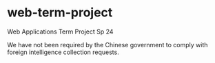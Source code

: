 # web-term-project
Web Applications Term Project Sp 24

We have not been required by the Chinese government to comply with foreign intelligence collection requests. 
